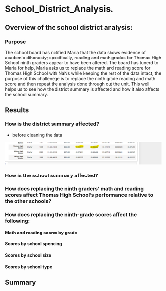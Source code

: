 # School_District_Analysis.
## Overview of the school district analysis:
### Purpose
The school board has notified Maria that the data shows evidence of academic dihonesty; specifically, reading and math grades for Thomas High School ninth graders appear to have been altered. The board has tunerd to Maria for help, Maria asks us to replace the math and reading score for Thomas High School with NaNs while keeping the rest of the data intact, the purpose of this challenege is to replace the ninth grade reading and math score and then repeat the analysis done through out the unit. This well helps us to see how the district summary is affected and how it also affects the school summary.
## Results
### How is the district summary affected?
* before cleaning the data

![ResultsGraphic](resources/challenge_district_summary.png)

### How is the school summary affected?

### How does replacing the ninth graders’ math and reading scores affect Thomas High School’s performance relative to the other schools?

### How does replacing the ninth-grade scores affect the following:

#### Math and reading scores by grade
#### Scores by school spending
#### Scores by school size
#### Scores by school type

## Summary


